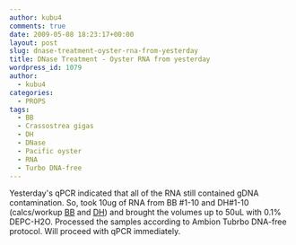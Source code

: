 ```yaml
---
author: kubu4
comments: true
date: 2009-05-08 18:23:17+00:00
layout: post
slug: dnase-treatment-oyster-rna-from-yesterday
title: DNase Treatment - Oyster RNA from yesterday
wordpress_id: 1079
author:
  - kubu4
categories:
  - PROPS
tags:
  - BB
  - Crassostrea gigas
  - DH
  - DNase
  - Pacific oyster
  - RNA
  - Turbo DNA-free
---
```


Yesterday's qPCR indicated that all of the RNA still contained gDNA contamination. So, took 10ug of RNA from BB #1-10 and DH#1-10 (calcs/workup [BB](http://eagle.fish.washington.edu/Arabidopsis/Notebook%20Workup%20Files/20090508-01.jpg) and [DH](http://eagle.fish.washington.edu/Arabidopsis/Notebook%20Workup%20Files/20090508-02.jpg)) and brought the volumes up to 50uL with 0.1% DEPC-H2O. Processed the samples according to Ambion Tubrbo DNA-free protocol. Will proceed with qPCR immediately.

